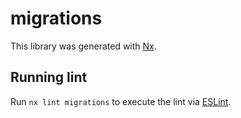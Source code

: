 # migrations

This library was generated with [Nx](https://nx.dev).

## Running lint

Run `nx lint migrations` to execute the lint via [ESLint](https://eslint.org/).
